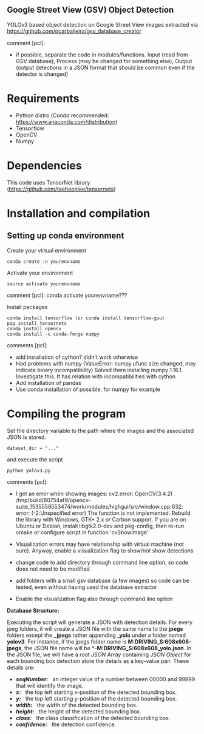 ## Google Street View (GSV) Object Detection 
YOLOv3 based object detection on Google Street View images extracted via https://github.com/pcarballeira/gsv_database_creator

comment [pcl]: 
- if possible, separate the code in modules/functions. Input (read from GSV database), Process (may be changed for something else), Output (output detections in a JSON format that should be common even if the detector is changed)

# Requirements
- Python distro (*Conda* recommended: https://www.anaconda.com/distribution)
- Tensorflow 
- OpenCV
- Numpy

# Dependencies
This code uses TensorNet library (https://github.com/taehoonlee/tensornets)

# Installation and compilation
## Setting up conda environment
Create your virtual environment

    conda create -n yourenvname
  
Activate your environment 

    source activate yourenvname

comment [pcl]: conda activate yourenvname???

Install packages

    conda install tensorflow (or conda install tensorflow-gpu)
    pip install tensornets 
    conda install opencv
    conda install -c conda-forge numpy 

comments [pcl]: 
- add installation of cython? didn't work otherwise
- Had problems with numpy (ValueError: numpy.ufunc size changed, may indicate binary incompatibility) Solved them installing numpy 1.16.1. Investigate this. It has relation with incompatibilities with cython
- Add installation of pandas
- Use conda installation of possible, for numpy for example

# Compiling the program

Set the directory variable to the path where the images and the associated JSON is stored.

    dataset_dir = "..."
    
and execute the script
    
    python yolov3.py
    
 
comments [pcl]: 

- I get an error when showing images: cv2.error: OpenCV(3.4.2) /tmp/build/80754af9/opencv-suite_1535558553474/work/modules/highgui/src/window.cpp:632: error: (-2:Unspecified error) The function is not implemented. Rebuild the library with Windows, GTK+ 2.x or Carbon support. If you are on Ubuntu or Debian, install libgtk2.0-dev and pkg-config, then re-run cmake or configure script in function 'cvShowImage'

- Visualization errors may have relationship with virtual machine (not sure). Anyway, enable a visualization flag to show/not show detections

- change code to add directory through command line option, so code does not need to be modified

- add folders with a small gsv database (a few images) so code can be tested, even without having used the database extractor

- Enable the visualization flag also through command line option


    
**Database Structure:**

Executing the script will generate a JSON with detection details. For every jpeg folders, it will create a JSON file with the same name to the **jpegs** folders except the **_jpegs** rather appending **_yolo** under a folder named **yolov3**. For instance, if the jpegs folder name is **M:DRIVING_S:608x608-jpegs**, the JSON file name will be *-**M:DRIVING_S:608x608_yolo.json**. In the JSON file, we will have a root _JSON Array_ containing _JSON Object_ for each bounding box detection store the details as a key-value pair. These details are:

- **_seqNumber:_** &nbsp; an integer value of a number between 00000 and 99999 that will identify the image.
- **_x:_**  &nbsp;         the top left starting x-position of the detected bounding box. 
- **_y:_**  &nbsp;           the top left starting y-position of the detected bounding box. 
- **_width:_** &nbsp;      the width of the detected bounding box. 
- **_height:_** &nbsp;     the height of the detected bounding box. 
- **_class:_**  &nbsp;     the class classification of the detected bounding box. 
- **_confidence:_** &nbsp;  the detection confidence. 

